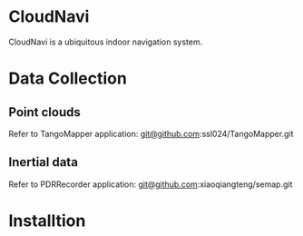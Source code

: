 # CloudNavi
CloudNavi is a ubiquitous indoor navigation system.

# Data Collection
## Point clouds
Refer to TangoMapper application: git@github.com:ssl024/TangoMapper.git
## Inertial data
Refer to PDRRecorder application: git@github.com:xiaoqiangteng/semap.git

# Installtion

